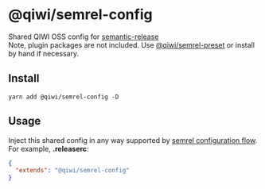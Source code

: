 # @qiwi/semrel-config
Shared QIWI OSS config for [semantic-release](https://github.com/semantic-release/semantic-release)  
Note, plugin packages are not included. Use [@qiwi/semrel-preset](../preset/README.md) or install by hand if necessary.

## Install
```shell script
yarn add @qiwi/semrel-config -D
```

## Usage
Inject this shared config in any way supported by [semrel configuration flow](https://github.com/semantic-release/semantic-release/blob/master/docs/usage/configuration.md#configuration). For example, **.releaserc**:
```json
{
  "extends": "@qiwi/semrel-config"
}
```
